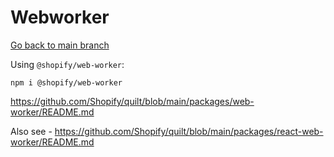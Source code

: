 # Webworker

[Go back to main branch](https://github.com/pranabdas/react-learning/tree/main)

Using `@shopify/web-worker`:
```console
npm i @shopify/web-worker
```

<https://github.com/Shopify/quilt/blob/main/packages/web-worker/README.md>

Also see - <https://github.com/Shopify/quilt/blob/main/packages/react-web-worker/README.md>
